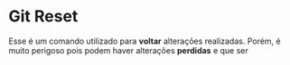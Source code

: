# Git Reset
Esse é um comando utilizado para **voltar** alterações realizadas. Porém, é muito perigoso pois podem haver alterações **perdidas** e que ser
<!--stackedit_data:
eyJoaXN0b3J5IjpbLTY0ODAxNTQyMSwtMjA4ODc0NjYxMl19
-->
